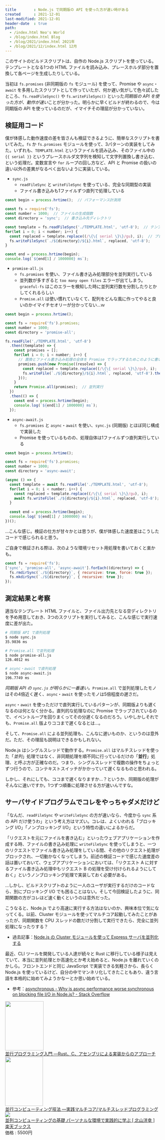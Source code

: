 ```yaml
---
title        : Node.js で同期版の API を使った方が速い時がある
created      : 2021-12-01
last-modified: 2021-12-01
header-date  : true
path:
  - /index.html Neo's World
  - /blog/index.html Blog
  - /blog/2021/index.html 2021年
  - /blog/2021/12/index.html 12月
---
```


このサイトのビルドスクリプトは、自作の Node.js スクリプトを使っている。テンプレートとなる1つの HTML ファイルを読み込み、プレースホルダ部分を置換して各ページを生成したりしている。

当初は `fs.promises` (非同期版の `fs` モジュール) を使って、Promise や `async`・`await` を多用したスクリプトとして作っていたが、何か遅い気がして色々試したところ、`fs.readFileSync()` や `fs.writeFileSync()` といった*同期版の API を使った方が、動作が速い*ことが分かった。明らかに早くビルドが終わるので、今は同期版の API を使っているのだが、イマイチその理屈が分かっていない。

## 検証用コード

僕が体感した動作速度の差を皆さんも検証できるように、簡単なスクリプトを書いてみた。`fs` か `fs.promises` モジュールを使って、3パターンの実装をしてみた。いずれも、`TEMPLATE.html` というファイルを読み込み、そのファイル中の `{{ serial }}` というプレースホルダ文字列を検知して文字列置換し書き込む、という処理だ。変数宣言や `for` ループの回し方など、API と Promise の扱いの違い以外の差異がなるべく出ないように実装している。

- `sync.js`
  - `readFileSync` と `writeFileSync` を使っている、完全な同期型の実装
  - ファイル書き込みも1ファイルずつ直列で処理している

```javascript
const begin = process.hrtime();  // パフォーマンス計測用

const fs = require('fs');
const number = 1000;  // ファイルの生成個数
const directory = 'sync';  // 書き込み先ディレクトリ

const template = fs.readFileSync('./TEMPLATE.html', 'utf-8');  // テンプレートファイルを読み込む
for(let i = 0; i < number; i++) {
  const replaced = template.replace((/\{\{ serial \}\}/gu), i);  // プレースホルダ文字列を連番 i に置換する
  fs.writeFileSync(`./${directory}/${i}.html`, replaced, 'utf-8');
}

const end = process.hrtime(begin);
console.log(`${end[1] / 1000000} ms`);
```

- `promise-all.js`
  - `fs.promises` を使い、ファイル書き込み処理部分を並列実行している
  - 並列数が多すぎると `too many open files` エラーが出てしまう。`graceful-fs` はこのエラーを検知した時に並列実行数を分割したりとかしてくれるらしい
  - `Promise.all` は使い慣れていなくて、配列をどんな風に作ってやると良いのかイマイチセオリーが分かってない…ｗ

```javascript
const begin = process.hrtime();

const fs = require('fs').promises;
const number = 1000;
const directory = 'promise-all';

fs.readFile('./TEMPLATE.html', 'utf-8')
  .then((template) => {
    const promises = [];
    for(let i = 0; i < number; i++) {
      // 置換とファイル書き込み処理の全体を Promise でラップするためこのように書いてみた
      promises.push(new Promise((resolve) => {
        const replaced = template.replace((/\{\{ serial \}\}/gu), i);
        fs.writeFile(`./${directory}/${i}.html`, replaced, 'utf-8').then(() => { resolve(); });
      }));
    }
    return Promise.all(promises);  // 並列実行
  })
  .then(() => {
    const end = process.hrtime(begin);
    console.log(`${end[1] / 1000000} ms`);
  });
```

- `async-await.js`
  - `fs.promises` と `async`・`await` を使い、`sync.js` (同期版) とほぼ同じ構成で実装した
  - Promise を使っているものの、処理自体は1ファイルずつ直列実行している

```javascript
const begin = process.hrtime();

const fs = require('fs').promises;
const number = 1000;
const directory = 'async-await';

(async () => {
  const template = await fs.readFile('./TEMPLATE.html', 'utf-8');
  for(let i = 0; i < number; i++) {
    const replaced = template.replace((/\{\{ serial \}\}/gu), i);
    await fs.writeFile(`./${directory}/${i}.html`, replaced, 'utf-8');
  }
  
  const end = process.hrtime(begin);
  console.log(`${end[1] / 1000000} ms`);
})();
```

…こんな感じ。検証の仕方が甘々かとは思うが、僕が体感した速度差はこうしたコードで感じられると思う。

ご自身で検証される際は、次のような環境リセット用処理を書いておくと楽かも。

```javascript
const fs = require('fs');
['sync', 'promise-all', 'async-await'].forEach((directory) => {
  fs.rmdirSync(`./${directory}`, { recursive: true, force: true });
  fs.mkdirSync(`./${directory}`, { recursive: true });
});
```

## 測定結果と考察

適当なテンプレート HTML ファイルと、ファイル出力先となる空ディレクトリを予め用意しておき、3つのスクリプトを実行してみると、こんな感じで実行速度に差が出た。

```bash
# 同期版 API で直列処理
$ node sync.js
35.9836 ms

# Promise.all で並列処理
$ node promise-all.js
126.4012 ms

# async・await で直列処理
$ node async-await.js
196.7749 ms
```

*同期版 API の `sync.js` が明らかに一番速い。*`Promise.all` で並列処理したモノはその4倍近く遅く、`async`・`await` を使ったモノは5倍程度の遅さだ。

`async`・`await` を使っただけで直列実行しているパターンが、同期版よりも遅くなるのは何となく分かる。直列的な処理なのに Promise でラップされているので、イベントループを回りまくってその分遅くなるのだろう。いやしかしそれでも、`Promise.all` 版よりココまで遅くなるとは…。

そして、`Promise.all` による並列処理も、こんなに遅いものか、というのは意外だ。ただ、その理屈も説明はできるかもしれない。

Node.js はシングルスレッドで動作する。`Promise.all` はマルチスレッドを使った「*並列*」処理ではなく、非同期処理を順不同に行っているだけの「**並行**」処理、と呼ぶ方が正確なのだ。つまり、シングルスレッドで複数の操作をちょっとずつ行うので、コンテキストスイッチがかかっていて遅くなるものと思われる。

しかし、それにしても、ココまで遅くなりますか…？というか、同期版の処理がそんなに速いですか。1つずつ順番に処理させる方が速いんですな。

## サーバサイドプログラムでコレをやっちゃダメだけど

「なんだ、`readFileSync` や `writeFileSync` の方が速いなら、今度から `sync` 系の API だけ使うわ」という考え方はマズい。コレは、よくいわれる「ブロッキング I/O」「ノンブロッキング I/O」という特性の違いによるからだ。

「リクエストを元にファイルを書き込む」といったウェブアプリケーションを作成する時、ファイルの書き込み処理に `writeFileSync` を使ってしまうと、一つのリクエストでファイル書き込み処理をしている間、その他のリクエスト処理がブロックされ、一切動かなくなってしまう。前述の検証コードで感じた速度差の話は置いておいて、ウェブアプリケーションにおいては、「リクエスト A に対するファイル書き込み処理中もリクエスト B の処理を受け付けられるようにしておく」というノンブロッキング処理で実装しておく必要がある。

…しかし、ビルドスクリプトのように一人のユーザが実行するだけのコードなら、別にブロッキング I/O でも困ることはない。そして今回検証したように、同期関数の方がコレほど速く動くというのは意外だった。

こうなると、Node.js でより高速に実行する方法はないのか、興味本位で気になってくる。以前、Cluster モジュールを使ってマルチコア起動してみたことがあったが、同期関数を CPU スレッドの数だけ分割して実行できたら、完全に並列処理になったりする？

- 過去記事：[Node.js の Cluster モジュールを使って Express サーバを並列化する](/blog/2019/04/18-01.html)

最近、CLI ツールを開発している人達が続々と Rust に移行している様子は見えていて、本当に並列処理とか高速化とか考え始めると、Node.js を離れていくのかしら。フロントエンドと同じ JavaScript で実装できる気軽さから、長らく Node.js を使っているけど、自分の中でマンネリ化してきたこともあり、違う言語を本格的に始めてみようかなーとか思い始めている。

- 参考：[asynchronous - Why is async performance worse synchronous on blocking file I/O in Node.js? - Stack Overflow](https://stackoverflow.com/questions/61032948/why-is-async-performance-worse-synchronous-on-blocking-file-i-o-in-node-js)

<div class="ad-amazon">
  <div class="ad-amazon-image">
    <a href="https://www.amazon.co.jp/dp/4873119596?tag=neos21-22&amp;linkCode=osi&amp;th=1&amp;psc=1">
      <img src="https://m.media-amazon.com/images/I/51K8e3rXTQL._SL160_.jpg" width="125" height="160">
    </a>
  </div>
  <div class="ad-amazon-info">
    <div class="ad-amazon-title">
      <a href="https://www.amazon.co.jp/dp/4873119596?tag=neos21-22&amp;linkCode=osi&amp;th=1&amp;psc=1">並行プログラミング入門 ―Rust、C、アセンブリによる実装からのアプローチ</a>
    </div>
  </div>
</div>

<div class="ad-amazon">
  <div class="ad-amazon-image">
    <a href="https://www.amazon.co.jp/dp/4873114357?tag=neos21-22&amp;linkCode=osi&amp;th=1&amp;psc=1">
      <img src="https://m.media-amazon.com/images/I/51VJ1oA9g+L._SL160_.jpg" width="123" height="160">
    </a>
  </div>
  <div class="ad-amazon-info">
    <div class="ad-amazon-title">
      <a href="https://www.amazon.co.jp/dp/4873114357?tag=neos21-22&amp;linkCode=osi&amp;th=1&amp;psc=1">並行コンピューティング技法 ―実践マルチコア/マルチスレッドプログラミング</a>
    </div>
  </div>
</div>

<div class="ad-rakuten">
  <div class="ad-rakuten-image">
    <a href="https://hb.afl.rakuten.co.jp/hgc/g00q0722.waxyc9ff.g00q0722.waxyd017/?pc=https%3A%2F%2Fitem.rakuten.co.jp%2Fbook%2F15960897%2F&amp;m=http%3A%2F%2Fm.rakuten.co.jp%2Fbook%2Fi%2F19670822%2F">
      <img src="https://thumbnail.image.rakuten.co.jp/@0_mall/book/cabinet/4678/9784877834678.jpg?_ex=128x128">
    </a>
  </div>
  <div class="ad-rakuten-info">
    <div class="ad-rakuten-title">
      <a href="https://hb.afl.rakuten.co.jp/hgc/g00q0722.waxyc9ff.g00q0722.waxyd017/?pc=https%3A%2F%2Fitem.rakuten.co.jp%2Fbook%2F15960897%2F&amp;m=http%3A%2F%2Fm.rakuten.co.jp%2Fbook%2Fi%2F19670822%2F">並列コンピューティングの基礎 パーソナルな環境で実践的に学ぶ [ 北山洋幸 ]</a>
    </div>
    <div class="ad-rakuten-shop">
      <a href="https://hb.afl.rakuten.co.jp/hgc/g00q0722.waxyc9ff.g00q0722.waxyd017/?pc=https%3A%2F%2Fwww.rakuten.co.jp%2Fbook%2F&amp;m=http%3A%2F%2Fm.rakuten.co.jp%2Fbook%2F">楽天ブックス</a>
    </div>
    <div class="ad-rakuten-price">価格 : 5500円</div>
  </div>
</div>
